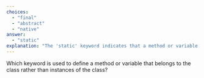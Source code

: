 ```yaml
---
choices:
  - "final"
  - "abstract"
  - "native"
answer:
  - "static"
explanation: "The 'static' keyword indicates that a method or variable is associated with the class itself."
---
```


Which keyword is used to define a method or variable that belongs to the class rather than instances of the class?
